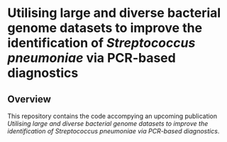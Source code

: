 # Utilising large and diverse bacterial genome datasets to improve the identification of *Streptococcus pneumoniae* via PCR-based diagnostics

## Overview
This repository contains the code accompying an upcoming publication *Utilising large and diverse bacterial genome datasets to improve the identification of Streptococcus pneumoniae via PCR-based diagnostics*.
